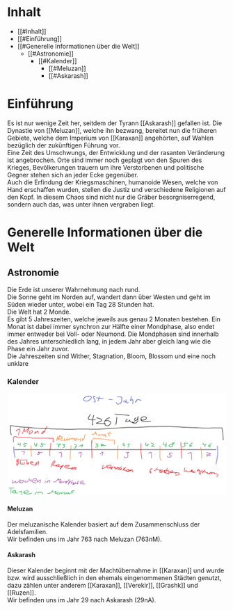 # Inhalt
- [[#Inhalt]]
- [[#Einführung]]
- [[#Generelle Informationen über die Welt]]
	- [[#Astronomie]]
		- [[#Kalender]]
			- [[#Meluzan]]
			- [[#Askarash]]
# Einführung
Es ist nur wenige Zeit her, seitdem der Tyrann [[Askarash]] gefallen ist. Die Dynastie von [[Meluzan]], welche ihn bezwang, bereitet nun die früheren Gebiete, welche dem Imperium von [[Karaxan]] angehörten, auf Wahlen bezüglich der zukünftigen Führung vor.  
Eine Zeit des Umschwungs, der Entwicklung und der rasanten Veränderung ist angebrochen. Orte sind immer noch geplagt von den Spuren des Krieges, Bevölkerungen trauern um ihre Verstorbenen und politische Gegner stehen sich an jeder Ecke gegenüber.  
Auch die Erfindung der Kriegsmaschinen, humanoide Wesen, welche von Hand erschaffen wurden, stellen die Justiz und verschiedene Religionen auf den Kopf. In diesem Chaos sind nicht nur die Gräber besorgniserregend, sondern auch das, was unter ihnen vergraben liegt.
# Generelle Informationen über die Welt
## Astronomie
Die Erde ist unserer Wahrnehmung nach rund.  
Die Sonne geht im Norden auf, wandert dann über Westen und geht im Süden wieder unter, wobei ein Tag 28 Stunden hat.  
Die Welt hat 2 Monde.  
Es gibt 5 Jahreszeiten, welche jeweils aus genau 2 Monaten bestehen. Ein Monat ist dabei immer synchron zur Hälfte einer Mondphase, also endet immer entweder bei Voll- oder Neumond. Die Mondphasen sind innerhalb des Jahres unterschiedlich lang, in jedem Jahr aber gleich lang wie die Phase ein Jahr zuvor.  
Die Jahreszeiten sind Wither, Stagnation, Bloom, Blossom und eine noch unklare
### Kalender
![Kalenderskizze](BuriedBeneathGraves/Scribbles/Kalender.png)
#### Meluzan
Der meluzanische Kalender basiert auf dem Zusammenschluss der Adelsfamilien.  
Wir befinden uns im Jahr 763 nach Meluzan (763nM).
#### Askarash
Dieser Kalender beginnt mit der Machtübernahme in [[Karaxan]] und wurde bzw. wird ausschließlich in den ehemals eingenommenen Städten genutzt, dazu zählen unter anderem [[Karaxan]], [[Verekir]], [[Grashk]] und [[Ruzen]].  
Wir befinden uns im Jahr 29 nach Askarash (29nA).